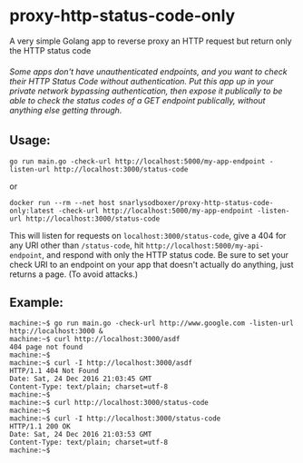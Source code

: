 # proxy-http-status-code-only
A very simple Golang app to reverse proxy an HTTP request but return only the HTTP status code

###### Some apps don't have unauthenticated endpoints, and you want to check their HTTP Status Code without authentication. Put this app up in your private network bypassing authentication, then expose it publically to be able to check the status codes of a GET endpoint publically, without anything else getting through.

## Usage:
```shell
go run main.go -check-url http://localhost:5000/my-app-endpoint -listen-url http://localhost:3000/status-code
```
or
```shell
docker run --rm --net host snarlysodboxer/proxy-http-status-code-only:latest -check-url http://localhost:5000/my-app-endpoint -listen-url http://localhost:3000/status-code
```
This will listen for requests on `localhost:3000/status-code`, give a 404 for any URI other than `/status-code`, hit `http://localhost:5000/my-api-endpoint`, and respond with only the HTTP status code.
Be sure to set your check URI to an endpoint on your app that doesn't actually do anything, just returns a page. (To avoid attacks.)

## Example:
```shell
machine:~$ go run main.go -check-url http://www.google.com -listen-url http://localhost:3000 &
machine:~$ curl http://localhost:3000/asdf
404 page not found
machine:~$
machine:~$ curl -I http://localhost:3000/asdf
HTTP/1.1 404 Not Found
Date: Sat, 24 Dec 2016 21:03:45 GMT
Content-Type: text/plain; charset=utf-8
machine:~$
machine:~$ curl http://localhost:3000/status-code
machine:~$
machine:~$ curl -I http://localhost:3000/status-code
HTTP/1.1 200 OK
Date: Sat, 24 Dec 2016 21:03:53 GMT
Content-Type: text/plain; charset=utf-8
machine:~$
```

